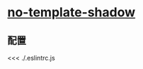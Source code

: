# [no-template-shadow](https://eslint.vuejs.org/rules/no-template-shadow.html)

## 配置

<<< ./.eslintrc.js
